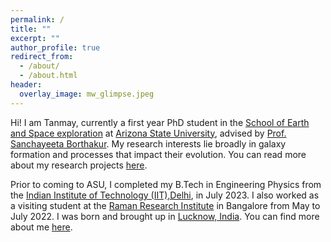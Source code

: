 ```yaml
---
permalink: /
title: ""
excerpt: ""
author_profile: true
redirect_from: 
  - /about/
  - /about.html
header:
  overlay_image: mw_glimpse.jpeg
---
```



<!-- <figure style="width: 350px" class="align-right">
  <img src="/tanmay-starslab.github.io/images/headshot_tanmay.jpeg" alt="">
  <figcaption>It's me!</figcaption>
</figure>   -->

Hi! I am Tanmay, currently a first year PhD student in the [School of Earth and Space exploration](https://sese.asu.edu/) at [Arizona State University](https://en.wikipedia.org/wiki/Arizona_State_University), advised by [Prof. Sanchayeeta Borthakur](http://borthakur.asu.edu/index.html). My research interests lie broadly in galaxy formation and processes that impact their evolution. You can read more about my research projects <a href="/research/">here</a>. 

Prior to coming to ASU, I completed my B.Tech in Engineering Physics from the [Indian Institute of Technology (IIT),Delhi](https://en.wikipedia.org/wiki/IIT_Delhi), in July 2023. I also worked as a visiting student at the [Raman Research Institute](https://en.wikipedia.org/wiki/Raman_Research_Institute) in Bangalore from May to July 2022. I was born and brought up in [Lucknow, India](https://en.wikipedia.org/wiki/Lucknow). You can find more about me <a href="/personal/">here</a>.

<!-- My research was supervised by [Prof. Dr. Sanchayeeta Borthakur](http://borthakur.asu.edu/index.html) and [Dr. Siddharth Srivastava](http://siddharthsrivastava.net/).  -->
